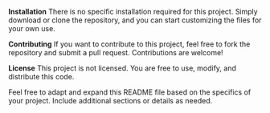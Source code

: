 **Installation**
There is no specific installation required for this project. Simply download or clone the repository, and you can start customizing the files for your own use.

**Contributing**
If you want to contribute to this project, feel free to fork the repository and submit a pull request. Contributions are welcome!

**License**
This project is not licensed. You are free to use, modify, and distribute this code.

Feel free to adapt and expand this README file based on the specifics of your project. Include additional sections or details as needed.






